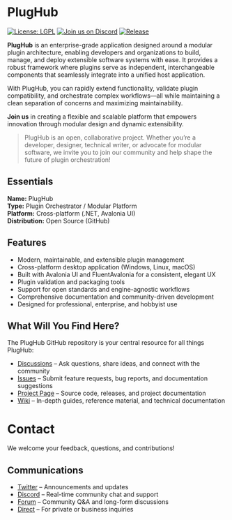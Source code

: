 # PlugHub

[![License: LGPL](https://img.shields.io/badge/License-LGPL-blue.svg)](../LICENSE)
[![Join us on Discord](https://img.shields.io/badge/Discord-Join-blue?logo=discord)](https://discord.com/invite/mWDHDqkzeR)
[![Release](https://img.shields.io/github/v/release/enterlucent/plughub?include_prereleases)](https://github.com/enterlucent/plughub/releases)

**PlugHub** is an enterprise-grade application designed around a modular plugin architecture, enabling developers and organizations to build, manage, and deploy extensible software systems with ease. It provides a robust framework where plugins serve as independent, interchangeable components that seamlessly integrate into a unified host application.

With PlugHub, you can rapidly extend functionality, validate plugin compatibility, and orchestrate complex workflows—all while maintaining a clean separation of concerns and maximizing maintainability.

**Join us** in creating a flexible and scalable platform that empowers innovation through modular design and dynamic extensibility.

> PlugHub is an open, collaborative project. Whether you’re a developer, designer, technical writer, or advocate for modular software, we invite you to join our community and help shape the future of plugin orchestration!


## Essentials
**Name:** PlugHub  
**Type:** Plugin Orchestrator / Modular Platform  
**Platform:** Cross-platform (.NET, Avalonia UI)  
**Distribution:** Open Source (GitHub)  


## Features
- Modern, maintainable, and extensible plugin management
- Cross-platform desktop application (Windows, Linux, macOS)
- Built with Avalonia UI and FluentAvalonia for a consistent, elegant UX
- Plugin validation and packaging tools
- Support for open standards and engine-agnostic workflows
- Comprehensive documentation and community-driven development
- Designed for professional, enterprise, and hobbyist use


## What Will You Find Here?
The PlugHub GitHub repository is your central resource for all things PlugHub:

- [Discussions](https://github.com/enterlucent/plughub/discussions) – Ask questions, share ideas, and connect with the community
- [Issues](https://github.com/enterlucent/plughub/issues) – Submit feature requests, bug reports, and documentation suggestions
- [Project Page](https://github.com/enterlucent/plughub) – Source code, releases, and project documentation
- [Wiki](https://github.com/enterlucent/plughub/wiki) – In-depth guides, reference material, and technical documentation


# Contact
We welcome your feedback, questions, and contributions!

## Communications
- [Twitter](https://twitter.com/enterlucent) – Announcements and updates
- [Discord](https://discord.com/invite/mWDHDqkzeR) – Real-time community chat and support
- [Forum](https://github.com/enterlucent/plughub/discussions) – Community Q&A and long-form discussions
- [Direct](mailto:contact@enterlucent.com) – For private or business inquiries
